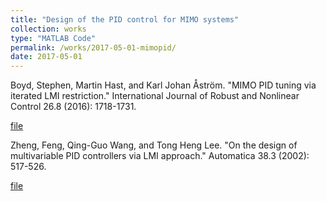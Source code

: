 ```yaml
---
title: "Design of the PID control for MIMO systems"
collection: works
type: "MATLAB Code"
permalink: /works/2017-05-01-mimopid/
date: 2017-05-01
---
```


Boyd, Stephen, Martin Hast, and Karl Johan Åström. "MIMO PID tuning via iterated LMI restriction." International Journal of Robust and Nonlinear Control 26.8 (2016): 1718-1731.

[file](https://positiveban.github.io/files/codes/mimo_pid_tuning_boyd_2015.zip)

Zheng, Feng, Qing-Guo Wang, and Tong Heng Lee. "On the design of multivariable PID controllers via LMI approach." Automatica 38.3 (2002): 517-526.

[file](https://positiveban.github.io/files/codes/design_PID_SISO_ILMI.zip)
